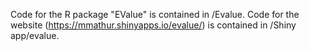 Code for the R package "EValue" is contained in /Evalue. 
Code for the website (https://mmathur.shinyapps.io/evalue/) is contained in /Shiny app/evalue.
